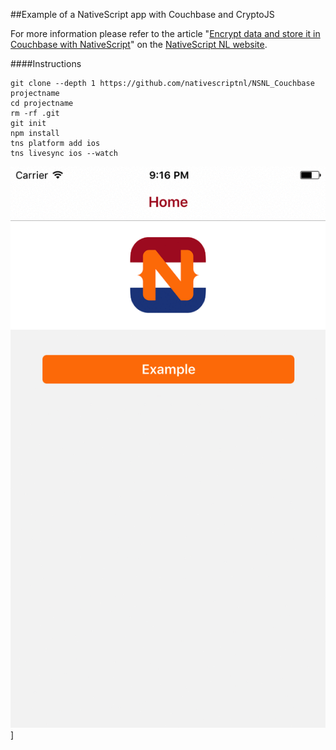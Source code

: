 ##Example of a NativeScript app with Couchbase and CryptoJS

For more information please refer to the article "[Encrypt data and store it in Couchbase with NativeScript](https://nativescript.nl/tips/encrypt-data-and-store-it-in-couchbase-with-nativescript/)" on the [NativeScript NL website](https://nativescript.nl).

####Instructions

```
git clone --depth 1 https://github.com/nativescriptnl/NSNL_Couchbase projectname
cd projectname
rm -rf .git
git init
npm install
tns platform add ios
tns livesync ios --watch
```

![screenshots](img/nsnl_couchbase.gif)]